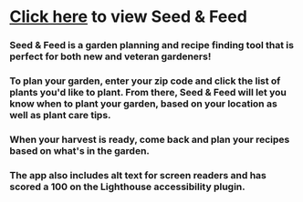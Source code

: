 # [Click here](http://seed-and-feed-frontend.herokuapp.com/) to view Seed & Feed

### Seed & Feed is a garden planning and recipe finding tool that is perfect for both new and veteran gardeners!

### To plan your garden, enter your zip code and click the list of plants you'd like to plant. From there, Seed & Feed will let you know when to plant your garden, based on your location as well as plant care tips.

### When your harvest is ready, come back and  plan your recipes based on what's in the garden.

### The app also includes alt text for screen readers and has scored a 100 on the Lighthouse accessibility plugin.
